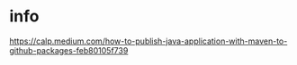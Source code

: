 # info

https://calp.medium.com/how-to-publish-java-application-with-maven-to-github-packages-feb80105f739

